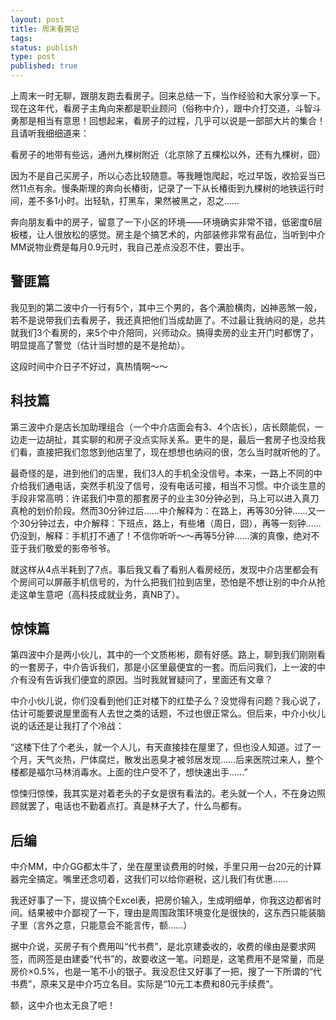 ```yaml
--- 
layout: post
title: 周末看房记
tags: 
status: publish
type: post
published: true
---
```

上周末一时无聊，跟朋友跑去看房子。回来总结一下，当作经验和大家分享一下。现在这年代，看房子主角向来都是职业顾问（俗称中介），跟中介打交道，斗智斗勇那是相当有意思！回想起来，看房子的过程，几乎可以说是一部部大片的集合！且请听我细细道来：

看房子的地带有些远，通州九棵树附近（北京除了五棵松以外，还有九棵树，囧）

因为不是自己买房子，所以心态比较随意。等我睡饱爬起，吃过早饭，收拾妥当已然11点有余。慢条斯理的奔向长椿街，记录了一下从长椿街到九棵树的地铁运行时间，差不多1小时。出轻轨，打黑车，果然被黑之，忍之……

奔向朋友看中的房子，留意了一下小区的环境——环境确实非常不错，低密度6层板楼，让人很放松的感觉。房主是个搞艺术的，内部装修非常有品位，当听到中介MM说物业费是每月0.9元时，我自己差点没忍不住，要出手。
<h2>警匪篇</h2>
我见到的第二波中介一行有5个，其中三个男的，各个满脸横肉，凶神恶煞一般，若不是说带我们去看房子，我还真把他们当成劫匪了。不过最让我纳闷的是，总共就我们3个看房的，来5个中介陪同，兴师动众。搞得卖房的业主开门时都愣了，明显提高了警觉（估计当时想的是不是抢劫）。

这段时间中介日子不好过，真热情啊～～
<h2>科技篇</h2>
第三波中介是店长加助理组合（一个中介店面会有3、4个店长），店长颇能侃，一边走一边胡扯，其实聊的和房子没点实际关系。更牛的是，最后一套房子也没给我们看，直接把我们忽悠到他店里了，现在想想也纳闷的很，怎么当时就听他的了。

最奇怪的是，进到他们的店里，我们3人的手机全没信号。本来，一路上不同的中介给我们通电话，突然手机没了信号，没有电话可接，相当不习惯。中介谈生意的手段非常高明：许诺我们中意的那套房子的业主30分钟必到，马上可以进入真刀真枪的划价阶段。然而30分钟过后……中介解释为：在路上，再等30分钟……又一个30分钟过去，中介解释：下班点，路上，有些堵（周日，囧），再等一刻钟……仍没到，解释：手机打不通了！不信你听听～～再等5分钟……演的真像，绝对不亚于我们敬爱的影帝爷爷。

就这样从4点半耗到了7点。事后我又看了看别人看房经历，发现中介店里都会有个房间可以屏蔽手机信号的，为什么把我们拉到店里，恐怕是不想让别的中介从抢走这单生意吧（高科技成就业务，真NB了）。
<h2>惊悚篇</h2>
第四波中介是两小伙儿，其中的一个文质彬彬，颇有好感。路上，聊到我们刚刚看的一套房子，中介告诉我们，那是小区里最便宜的一套。而后问我们，上一波的中介有没有告诉我们便宜的原因。当时我就冒疑问了，里面还有文章？

中介小伙儿说，你们没看到他们正对楼下的红垫子么？没觉得有问题？我心说了，估计可能要说屋里面有人去世之类的话题，不过也很正常么。但后来，中介小伙儿说的话还是让我打了个冷战：

“这楼下住了个老头，就一个人儿，有天直接挂在屋里了，但也没人知道。过了一个月，天气炎热，尸体腐烂，散发出恶臭才被邻居发现……后来医院过来人，整个楼都是福尔马林消毒水。上面的住户受不了，想快速出手……”

惊悚归惊悚，我其实是对着老头的子女是很有看法的。老头就一个人，不在身边照顾就罢了，电话也不勤着点打。真是林子大了，什么鸟都有。
<h2>后编</h2>
中介MM，中介GG都太牛了，坐在屋里谈费用的时候，手里只用一台20元的计算器完全搞定。嘴里还念叨着，这我们可以给你避税，这儿我们有优惠……

我还好事了一下，提议搞个Excel表，把房价输入，生成明细单，你我这边都省时间。结果被中介鄙视了一下，理由是周围政策环境变化是很快的，这东西只能装脑子里（言外之意，只能意会不能言传，额……）

据中介说，买房子有个费用叫“代书费”，是北京建委收的，收费的缘由是要求网签，而网签是由建委“代书”的，故要收这一笔。问题是，这笔费用不是常量，而是房价×0.5%，也是一笔不小的银子。我没忍住又好事了一把，搜了一下所谓的“代书费”，原来又是中介巧立名目。实际是“10元工本费和80元手续费”。

额，这中介也太无良了吧！

